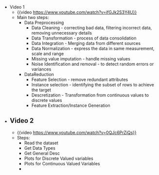 - Video 1
	- {{video https://www.youtube.com/watch?v=ifGJk2S3Y4U}}
	- Main two steps:
		- Data Preprocessing
			- Data Cleaning - correcting bad data, filtering incorrect data, removing unnecessary details
			- Data Transformation - process of data consolidation
			- Data Integration - Merging data from different sources
			- Data Normalization - express the data in same measurement, scale and range
			- Missing value imputation - handle missing values
			- Noise Identification and removal - to detect random errors or variances
		- DataReduction
			- Feature Selection - remove redundant attributes
			- Instance selection - identifying the subset of rows to achieve the target
			- Descretization - Transformation from continuous values to discrete values
			- Feature Extraction/Instance Generation
- ## Video 2
	- {{video https://www.youtube.com/watch?v=0QJc6PrZiQs}}
	- Steps:
		- Read the dataset
		- Get Data Types
		- Get General Desc
		- Plots for Discrete Valued variables
		- Plots for Continuous Valued Variables
		-